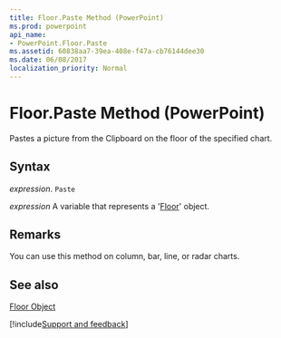 ```yaml
---
title: Floor.Paste Method (PowerPoint)
ms.prod: powerpoint
api_name:
- PowerPoint.Floor.Paste
ms.assetid: 60838aa7-39ea-408e-f47a-cb76144dee30
ms.date: 06/08/2017
localization_priority: Normal
---
```



# Floor.Paste Method (PowerPoint)

Pastes a picture from the Clipboard on the floor of the specified chart.


## Syntax

 _expression_. `Paste`

 _expression_ A variable that represents a '[Floor](PowerPoint.Floor.md)' object.


## Remarks

You can use this method on column, bar, line, or radar charts.


## See also


[Floor Object](PowerPoint.Floor.md)

[!include[Support and feedback](~/includes/feedback-boilerplate.md)]